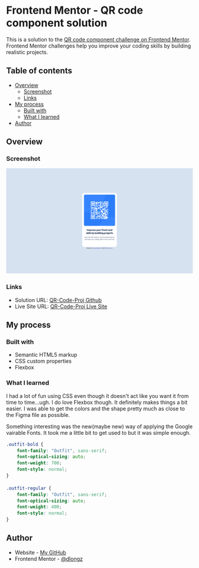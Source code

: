 # Frontend Mentor - QR code component solution

This is a solution to the [QR code component challenge on Frontend Mentor](https://www.frontendmentor.io/challenges/qr-code-component-iux_sIO_H). Frontend Mentor challenges help you improve your coding skills by building realistic projects.

## Table of contents

-   [Overview](#overview)
    -   [Screenshot](#screenshot)
    -   [Links](#links)
-   [My process](#my-process)
    -   [Built with](#built-with)
    -   [What I learned](#what-i-learned)
-   [Author](#author)

## Overview

### Screenshot

![ScreenShot](./Frontend%20Mentor%20QR%20code%20component.png)

### Links

-   Solution URL: [QR-Code-Proj Github](https://github.com/dlongz/QR-Code-Proj.git)
-   Live Site URL: [QR-Code-Proj Live Site](https://zcctest.com/QR-Code-Proj/)

## My process

### Built with

-   Semantic HTML5 markup
-   CSS custom properties
-   Flexbox

### What I learned

I had a lot of fun using CSS even though it doesn't act like you want it from time to time...ugh. I do love Flexbox though. It definitely makes things a bit easier. I was able to get the colors and the shape pretty much as close to the Figma file as possible.

Something interesting was the new(maybe new) way of applying the Google vairable Fonts. It took me a little bit to get used to but it was simple enough.

```css
.outfit-bold {
	font-family: "Outfit", sans-serif;
	font-optical-sizing: auto;
	font-weight: 700;
	font-style: normal;
}

.outfit-regular {
	font-family: "Outfit", sans-serif;
	font-optical-sizing: auto;
	font-weight: 400;
	font-style: normal;
}
```

## Author

-   Website - [My GitHub](https://github.com/dlongz)
-   Frontend Mentor - [@dlongz](https://www.frontendmentor.io/profile/dlongz)
